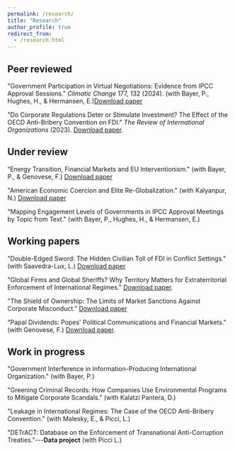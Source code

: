 ```yaml
---
permalink: /research/
title: "Research"
author_profile: true
redirect_from: 
  - /research.html
---
```


## Peer reviewed

"Government Participation in Virtual Negotiations: Evidence from IPCC Approval Sessions." _Climatic Change_ 177, 132 (2024). (with Bayer, P., Hughes, H., & Hermansen, E.)[Download paper](https://lorenzo-crippa.github.io/files/BCHH_CC_SI.pdf)

"Do Corporate Regulations Deter or Stimulate Investment? The Effect of the OECD Anti-Bribery Convention on FDI." _The Review of International Organizations_ (2023). [Download paper](https://lorenzo-crippa.github.io/files/regulation_investment.pdf).

## Under review

“Energy Transition, Financial Markets and EU Interventionism." (with Bayer, P., & Genovese, F.) [Download paper](https://lorenzo-crippa.github.io/files/bcg.pdf)

"American Economic Coercion and Elite Re-Globalization." (with Kalyanpur, N.) [Download paper](https://lorenzo-crippa.github.io/files/FCPA_offshore_wealth.pdf)

"Mapping Engagement Levels of Governments in IPCC Approval Meetings by Topic from Text." (with Bayer, P., Hughes, H., & Hermansen, E.)

## Working papers

"Double-Edged Sword: The Hidden Civilian Toll of FDI in Conflict Settings." (with Saavedra-Lux, L.) [Download paper](https://lorenzo-crippa.github.io/files/LC_LSL_FDI_conflict.pdf)

"Global Firms and Global Sheriffs? Why Territory Matters for Extraterritorial Enforcement of International Regimes." [Download paper](https://lorenzo-crippa.github.io/files/sheriffs.pdf).

"The Shield of Ownership: The Limits of Market Sanctions Against Corporate Misconduct." [Download paper](https://lorenzo-crippa.github.io/files/scandals_ownership.pdf)

"Papal Dividends: Popes' Political Communications and Financial Markets." (with Genovese, F.) [Download paper](https://lorenzo-crippa.github.io/files/papal_dividends.pdf).

## Work in progress

"Government Interference in Information-Producing International Organization." (with Bayer, P.)

"Greening Criminal Records: How Companies Use Environmental Programs to Mitigate Corporate Scandals." (with Kalatzi Pantera, D.)

"Leakage in International Regimes: The Case of the OECD Anti-Bribery Convention." (with Malesky, E., & Picci, L.)

"DETrACT: Database on the Enforcement of Transnational Anti-Corruption Treaties."---**Data project** (with Picci L.)

